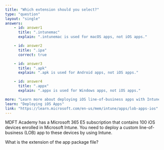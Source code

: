 ```yaml
---
title: "Which extension should you select?"
type: "question"
layout: "single"
answers:
    - id: answer1
      title: ".intunemac"
      explain: ".intunemac is used for macOS apps, not iOS apps."

    - id: answer2
      title: ".ipa"
      correct: true

    - id: answer3
      title: ".apk"
      explain: ".apk is used for Android apps, not iOS apps."

    - id: answer4
      title: ".appx"
      explain: ".appx is used for Windows apps, not iOS apps."

more: "Learn more about deploying iOS line-of-business apps with Intune."
learn: "Deploying iOS Apps"
link: "https://learn.microsoft.com/en-us/mem/intune/apps/lob-apps-ios"
---
```

MDFT Academy has a Microsoft 365 E5 subscription that contains 100 iOS devices enrolled in Microsoft Intune. You need to deploy a custom line-of-business (LOB) app to these devices by using Intune.

What is the extension of the app package file?